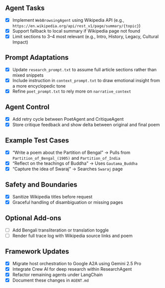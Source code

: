 ## Agent Tasks

- [x] Implement `WebBrowsingAgent` using Wikipedia API (e.g., `https://en.wikipedia.org/api/rest_v1/page/summary/{topic}`)
- [x] Support fallback to local summary if Wikipedia page not found
- [x] Limit sections to 3–4 most relevant (e.g., Intro, History, Legacy, Cultural Impact)

## Prompt Adaptations

- [x] Update `research_prompt.txt` to assume full article sections rather than mixed snippets
- [x] Include instruction in `context_prompt.txt` to draw emotional insight from a more encyclopedic tone
- [x] Refine `poet_prompt.txt` to rely more on `narrative_context`

## Agent Control

- [x] Add retry cycle between PoetAgent and CritiqueAgent
- [x] Store critique feedback and show delta between original and final poem

## Example Test Cases

- [x] “Write a poem about the Partition of Bengal” → Pulls from `Partition_of_Bengal_(1905)` and `Partition_of_India`
- [x] “Reflect on the teachings of Buddha” → Uses `Gautama_Buddha`
- [x] “Capture the idea of Swaraj” → Searches `Swaraj` page

## Safety and Boundaries

- [x] Sanitize Wikipedia titles before request
- [x] Graceful handling of disambiguation or missing pages

## Optional Add-ons

- [ ] Add Bengali transliteration or translation toggle
- [ ] Render full trace log with Wikipedia source links and poem

## Framework Updates

- [x] Migrate host orchestration to Google A2A using Gemini 2.5 Pro
- [x] Integrate Crew AI for deep research within ResearchAgent
- [x] Refactor remaining agents under LangChain
- [x] Document these changes in `AGENT.md`
